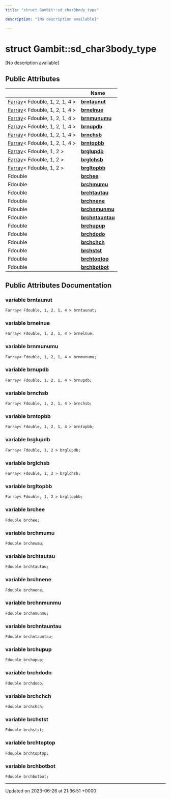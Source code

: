 ```yaml
---
title: "struct Gambit::sd_char3body_type"

description: "[No description available]"

---
```


# struct Gambit::sd_char3body_type



[No description available]

## Public Attributes

|                | Name           |
| -------------- | -------------- |
| [Farray](/documentation/code/classes/classgambit_1_1farray/)< Fdouble, 1, 2, 1, 4 > | **[brntaunut](/documentation/code/classes/structgambit_1_1sd__char3body__type/#variable-brntaunut)**  |
| [Farray](/documentation/code/classes/classgambit_1_1farray/)< Fdouble, 1, 2, 1, 4 > | **[brnelnue](/documentation/code/classes/structgambit_1_1sd__char3body__type/#variable-brnelnue)**  |
| [Farray](/documentation/code/classes/classgambit_1_1farray/)< Fdouble, 1, 2, 1, 4 > | **[brnmunumu](/documentation/code/classes/structgambit_1_1sd__char3body__type/#variable-brnmunumu)**  |
| [Farray](/documentation/code/classes/classgambit_1_1farray/)< Fdouble, 1, 2, 1, 4 > | **[brnupdb](/documentation/code/classes/structgambit_1_1sd__char3body__type/#variable-brnupdb)**  |
| [Farray](/documentation/code/classes/classgambit_1_1farray/)< Fdouble, 1, 2, 1, 4 > | **[brnchsb](/documentation/code/classes/structgambit_1_1sd__char3body__type/#variable-brnchsb)**  |
| [Farray](/documentation/code/classes/classgambit_1_1farray/)< Fdouble, 1, 2, 1, 4 > | **[brntopbb](/documentation/code/classes/structgambit_1_1sd__char3body__type/#variable-brntopbb)**  |
| [Farray](/documentation/code/classes/classgambit_1_1farray/)< Fdouble, 1, 2 > | **[brglupdb](/documentation/code/classes/structgambit_1_1sd__char3body__type/#variable-brglupdb)**  |
| [Farray](/documentation/code/classes/classgambit_1_1farray/)< Fdouble, 1, 2 > | **[brglchsb](/documentation/code/classes/structgambit_1_1sd__char3body__type/#variable-brglchsb)**  |
| [Farray](/documentation/code/classes/classgambit_1_1farray/)< Fdouble, 1, 2 > | **[brgltopbb](/documentation/code/classes/structgambit_1_1sd__char3body__type/#variable-brgltopbb)**  |
| Fdouble | **[brchee](/documentation/code/classes/structgambit_1_1sd__char3body__type/#variable-brchee)**  |
| Fdouble | **[brchmumu](/documentation/code/classes/structgambit_1_1sd__char3body__type/#variable-brchmumu)**  |
| Fdouble | **[brchtautau](/documentation/code/classes/structgambit_1_1sd__char3body__type/#variable-brchtautau)**  |
| Fdouble | **[brchnene](/documentation/code/classes/structgambit_1_1sd__char3body__type/#variable-brchnene)**  |
| Fdouble | **[brchnmunmu](/documentation/code/classes/structgambit_1_1sd__char3body__type/#variable-brchnmunmu)**  |
| Fdouble | **[brchntauntau](/documentation/code/classes/structgambit_1_1sd__char3body__type/#variable-brchntauntau)**  |
| Fdouble | **[brchupup](/documentation/code/classes/structgambit_1_1sd__char3body__type/#variable-brchupup)**  |
| Fdouble | **[brchdodo](/documentation/code/classes/structgambit_1_1sd__char3body__type/#variable-brchdodo)**  |
| Fdouble | **[brchchch](/documentation/code/classes/structgambit_1_1sd__char3body__type/#variable-brchchch)**  |
| Fdouble | **[brchstst](/documentation/code/classes/structgambit_1_1sd__char3body__type/#variable-brchstst)**  |
| Fdouble | **[brchtoptop](/documentation/code/classes/structgambit_1_1sd__char3body__type/#variable-brchtoptop)**  |
| Fdouble | **[brchbotbot](/documentation/code/classes/structgambit_1_1sd__char3body__type/#variable-brchbotbot)**  |

## Public Attributes Documentation

### variable brntaunut

```
Farray< Fdouble, 1, 2, 1, 4 > brntaunut;
```


### variable brnelnue

```
Farray< Fdouble, 1, 2, 1, 4 > brnelnue;
```


### variable brnmunumu

```
Farray< Fdouble, 1, 2, 1, 4 > brnmunumu;
```


### variable brnupdb

```
Farray< Fdouble, 1, 2, 1, 4 > brnupdb;
```


### variable brnchsb

```
Farray< Fdouble, 1, 2, 1, 4 > brnchsb;
```


### variable brntopbb

```
Farray< Fdouble, 1, 2, 1, 4 > brntopbb;
```


### variable brglupdb

```
Farray< Fdouble, 1, 2 > brglupdb;
```


### variable brglchsb

```
Farray< Fdouble, 1, 2 > brglchsb;
```


### variable brgltopbb

```
Farray< Fdouble, 1, 2 > brgltopbb;
```


### variable brchee

```
Fdouble brchee;
```


### variable brchmumu

```
Fdouble brchmumu;
```


### variable brchtautau

```
Fdouble brchtautau;
```


### variable brchnene

```
Fdouble brchnene;
```


### variable brchnmunmu

```
Fdouble brchnmunmu;
```


### variable brchntauntau

```
Fdouble brchntauntau;
```


### variable brchupup

```
Fdouble brchupup;
```


### variable brchdodo

```
Fdouble brchdodo;
```


### variable brchchch

```
Fdouble brchchch;
```


### variable brchstst

```
Fdouble brchstst;
```


### variable brchtoptop

```
Fdouble brchtoptop;
```


### variable brchbotbot

```
Fdouble brchbotbot;
```


-------------------------------

Updated on 2023-06-26 at 21:36:51 +0000